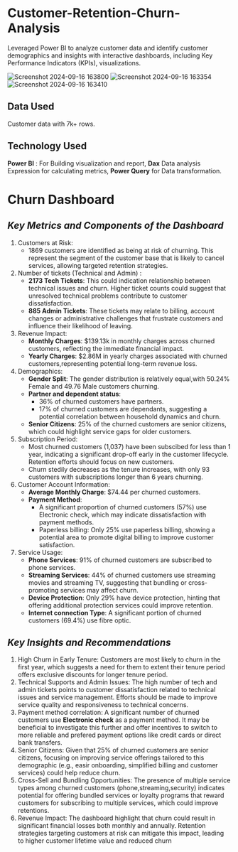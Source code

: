 # Customer-Retention-Churn-Analysis
Leveraged Power BI to analyze customer data and identify customer demographics and insights with interactive dashboards, including Key Performance Indicators (KPIs), visualizations. 

![Screenshot 2024-09-16 163800](https://github.com/user-attachments/assets/cfd90b4b-95dd-40b9-8904-e15f6d7f5c00)
![Screenshot 2024-09-16 163354](https://github.com/user-attachments/assets/69d94be8-1643-4a60-a50f-c8dd5b333e20)
![Screenshot 2024-09-16 163410](https://github.com/user-attachments/assets/90806116-d7e3-401c-baeb-3a52840610e0)

## Data Used
Customer data with 7k+ rows.

## Technology Used
**Power BI** : For Building visualization and report, **Dax** Data analysis Expression for calculating metrics, **Power Query**  for Data transformation.

# Churn Dashboard 

## *Key Metrics and Components of the Dashboard*

1. Customers at Risk:
     - 1869 customers are identified as being at risk of churning. This represent the segment of the customer base that is likely to cancel services, allowing targeted retention strategies.
2. Number of tickets (Technical and Admin) :
     - **2173 Tech Tickets**: This could indication relationship between technical issues and churn. Higher ticket counts could suggest that unresolved technical problems contribute to customer dissatisfaction.
     - **885 Admin Tickets**: These tickets may relate to billing, account changes or administrative challenges that frustrate customers and influence their likelihood of leaving.
3. Revenue Impact:
     - **Monthly Charges**: $139.13k in monthly charges across churned customers, reflecting the immediate financial impact.
     - **Yearly Charges**: $2.86M in yearly charges associated with churned customers,representing potential long-term revenue loss.
4. Demographics:
     - **Gender Split**: The gender distribution is relatively equal,with 50.24% Female and 49.76 Male customers churning.
     - **Partner and dependent status**:
         - 36% of churned customers have partners.
         - 17% of churned customers are dependants, suggesting a potential correlation between household dynamics and churn.
     - **Senior Citizens**: 25% of the churned customers are senior citizens, which could highlight service gaps for older customers.
5. Subscription Period:
     - Most churned customers (1,037) have been subscibed for less than 1 year, indicating a significant drop-off early in the customer lifecycle. Retention efforts should focus on new customers.
     - Churn stedily decreases as the tenure increases, with only 93 customers with subscriptions longer than 6 years churning.
6. Customer Account Information:
     - **Average Monthly Charge**: $74.44 per churned customers.
     - **Payment Method**:
         - A significant proportion of churned customers (57%) use Electronic check, which may indicate dissatisfaction with payment methods.
         - Paperless billing: Only 25% use paperless billing, showing a potential area to promote digital billing to improve customer satisfaction.
7. Service Usage:
    - **Phone Services**: 91% of churned customers are subscribed to phone services.
    - **Streaming Services**: 44% of churned customers use streaming movies and streaming TV, suggesting that bundling or cross-promoting services may affect churn.
    - **Device Protection**: Only 29% have device protection, hinting that offering additional protection services could improve retention.
    - **Internet connection Type**: A significant portion of churned customers (69.4%) use fibre optic.

## *Key Insights and Recommendations*

1. High Churn in Early Tenure: Customers are most likely to churn in the first year, which suggests a need for them to extent their tenure period offers exclusive discounts for longer tenure period.
2. Technical Supports and Admin Issues: The high number of tech and admin tickets points to customer dissatisfaction related to technical issues and service management. Efforts should be made to improve service quality and responsiveness to technical concerns.
3. Payment method correlation: A significant number of churned customers use **Electronic check** as a payment method. It may be beneficial to investigate this further and offer incentives to switch to more reliable and prefered payment options like credit cards or direct bank transfers.
4. Senior Citizens: Given that 25% of churned customers are senior citizens, focusing on improving service offerings tailored to this demographic (e.g., easir onboarding, simplified billing and customer services) could help reduce churn.
5. Cross-Sell and Bundling Opportunities: The presence of multiple service types among churned customers (phone,streaming,security) indicates potential for offering bundled services or loyalty programs that reward customers for subscribing to multiple services, which could improve retentions.
6. Revenue Impact: The dashboard highlight that churn could result in significant financial losses both monthly and annually. Retention strategies targeting customers at risk can mitigate this impact, leading to higher customer lifetime value and reduced churn
